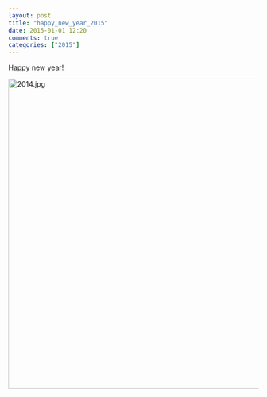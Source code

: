```yaml
---
layout: post
title: "happy_new_year_2015"
date: 2015-01-01 12:20
comments: true
categories: ["2015"] 
---
```


<p>
Happy new year!
</p>

<img src="{{ '/images/2015.jpg'  | absolute_url }}" class="center" width="1000" height="625" alt="2014.jpg" />
